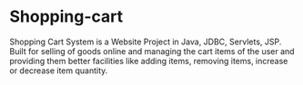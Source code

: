 # Shopping-cart
Shopping Cart System is a  Website Project in Java, JDBC, Servlets, JSP. Built for selling of goods online and managing the cart items of the user and providing them better facilities like adding items, removing items, increase or decrease item quantity.
